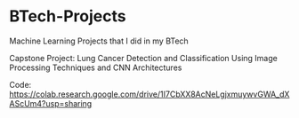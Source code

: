 # BTech-Projects
Machine Learning Projects that I did in my BTech

Capstone Project: Lung Cancer Detection and Classification Using Image Processing Techniques and CNN Architectures

Code: https://colab.research.google.com/drive/1I7CbXX8AcNeLgjxmuywvGWA_dXAScUm4?usp=sharing
